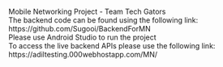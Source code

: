 <br>
Mobile Networking Project - Team Tech Gators 
<br>
The backend code can be found using the following link: https://github.com/Sugooi/BackendForMN
<br>
Please use Android Studio to run the project 
<br>
To access the live backend APIs please use the following link: https://adiltesting.000webhostapp.com/MN/

